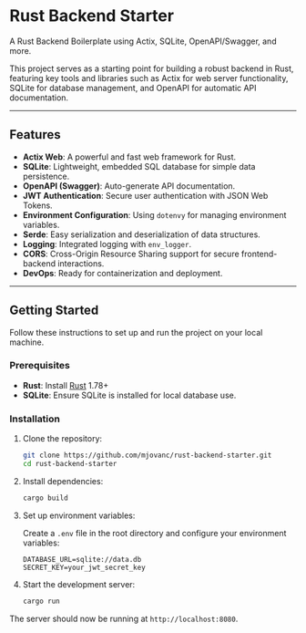 # Rust Backend Starter

A Rust Backend Boilerplate using Actix, SQLite, OpenAPI/Swagger, and more.

This project serves as a starting point for building a robust backend in Rust, featuring key tools and libraries such as Actix for web server functionality, SQLite for database management, and OpenAPI for automatic API documentation.

---

## Features

- **Actix Web**: A powerful and fast web framework for Rust.
- **SQLite**: Lightweight, embedded SQL database for simple data persistence.
- **OpenAPI (Swagger)**: Auto-generate API documentation.
- **JWT Authentication**: Secure user authentication with JSON Web Tokens.
- **Environment Configuration**: Using `dotenvy` for managing environment variables.
- **Serde**: Easy serialization and deserialization of data structures.
- **Logging**: Integrated logging with `env_logger`.
- **CORS**: Cross-Origin Resource Sharing support for secure frontend-backend interactions.
- **DevOps**: Ready for containerization and deployment.

---

## Getting Started

Follow these instructions to set up and run the project on your local machine.

### Prerequisites

- **Rust**: Install [Rust](https://www.rust-lang.org/tools/install) 1.78+
- **SQLite**: Ensure SQLite is installed for local database use.

### Installation

1. Clone the repository:

    ```bash
    git clone https://github.com/mjovanc/rust-backend-starter.git
    cd rust-backend-starter
    ```

2. Install dependencies:

    ```bash
    cargo build
    ```

3. Set up environment variables:

   Create a `.env` file in the root directory and configure your environment variables:

    ```env
    DATABASE_URL=sqlite://data.db
    SECRET_KEY=your_jwt_secret_key
    ```

5. Start the development server:

    ```bash
    cargo run
    ```

The server should now be running at `http://localhost:8080`.